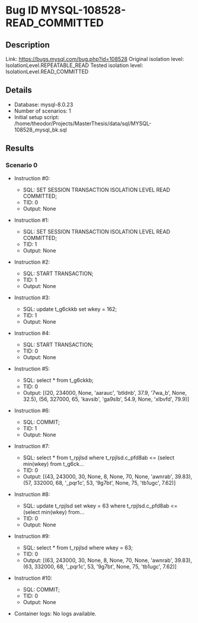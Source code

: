# Bug ID MYSQL-108528-READ_COMMITTED

## Description

Link:                     https://bugs.mysql.com/bug.php?id=108528
Original isolation level: IsolationLevel.REPEATABLE_READ
Tested isolation level:   IsolationLevel.READ_COMMITTED


## Details
 * Database: mysql-8.0.23
 * Number of scenarios: 1
 * Initial setup script: /home/theodor/Projects/MasterThesis/data/sql/MYSQL-108528_mysql_bk.sql

## Results
### Scenario 0
 * Instruction #0:
     - SQL:  SET SESSION TRANSACTION ISOLATION LEVEL READ COMMITTED;
     - TID: 0
     - Output: None
 * Instruction #1:
     - SQL:  SET SESSION TRANSACTION ISOLATION LEVEL READ COMMITTED;
     - TID: 1
     - Output: None
 * Instruction #2:
     - SQL:  START TRANSACTION;
     - TID: 1
     - Output: None
 * Instruction #3:
     - SQL:  update t_g6ckkb set wkey = 162;
     - TID: 1
     - Output: None
 * Instruction #4:
     - SQL:  START TRANSACTION;
     - TID: 0
     - Output: None
 * Instruction #5:
     - SQL:  select * from t_g6ckkb;
     - TID: 0
     - Output: [(20, 234000, None, 'aarauc', 'btldnb', 37.9, '7wa_b', None, 32.5), (56, 327000, 65, 'kavsib', 'ga9slb', 54.9, None, 'xlbvfd', 79.9)]
 * Instruction #6:
     - SQL:  COMMIT;
     - TID: 1
     - Output: None
 * Instruction #7:
     - SQL:  select * from t_rpjlsd where t_rpjlsd.c_pfd8ab <= (select min(wkey) from t_g6ck...
     - TID: 0
     - Output: [(43, 243000, 30, None, 8, None, 70, None, 'awnrab', 39.83), (57, 332000, 68, '_pqr1c', 53, '9g7bt', None, 75, 'tb1ugc', 7.62)]
 * Instruction #8:
     - SQL:  update t_rpjlsd set wkey = 63 where t_rpjlsd.c_pfd8ab <= (select min(wkey) from...
     - TID: 0
     - Output: None
 * Instruction #9:
     - SQL:  select * from t_rpjlsd where wkey = 63;
     - TID: 0
     - Output: [(63, 243000, 30, None, 8, None, 70, None, 'awnrab', 39.83), (63, 332000, 68, '_pqr1c', 53, '9g7bt', None, 75, 'tb1ugc', 7.62)]
 * Instruction #10:
     - SQL:  COMMIT;
     - TID: 0
     - Output: None

 * Container logs:
   No logs available.
